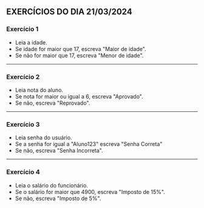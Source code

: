 ## EXERCÍCIOS DO DIA 21/03/2024

### Exercício 1 

- Leia a idade.
- Se idade for maior que 17, escreva "Maior de idade".
- Se não for maior que 17, escreva "Menor de idade".
<hr>

### Exercício 2

- Leia nota do aluno.
- Se nota for maior ou igual a 6, escreva "Aprovado".
- Se não, escreva "Reprovado".
<hr>

### Exercício 3

- Leia senha do usuário.
- Se a senha for igual a "Aluno123" escreva "Senha Correta"
- Se não, escreva "Senha Incorreta".
<hr>

### Exercício 4

- Leia o salário do funcionário.
- Se o salário for maior que 4900, escreva "Imposto de 15%".
- Se não, escreva "Imposto de 5%".

